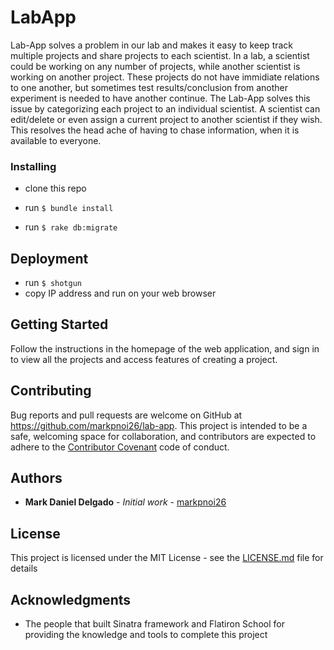 # LabApp

Lab-App solves a problem in our lab and makes it easy to keep track multiple projects and share projects to each scientist. In a lab, a scientist could be working on any number of projects, while another scientist is working on another project. These projects do not have immidiate relations to one another, but sometimes test results/conclusion from another experiment is needed to have another continue. The Lab-App solves this issue by categorizing each project to an individual scientist. A scientist can edit/delete or even assign a current project to another scientist if they wish. This resolves the head ache of having to chase information, when it is available to everyone.

### Installing

* clone this repo

* run ```$ bundle install ```
* run ```$ rake db:migrate```

## Deployment

* run ```$ shotgun```
* copy IP address and run on your web browser

## Getting Started

Follow the instructions in the homepage of the web application, and sign in to view all the projects and access features of creating a project.

## Contributing

Bug reports and pull requests are welcome on GitHub at https://github.com/markpnoi26/lab-app. This project is intended to be a safe, welcoming space for collaboration, and contributors are expected to adhere to the [Contributor Covenant](http://contributor-covenant.org) code of conduct.

## Authors

* **Mark Daniel Delgado** - *Initial work* - [markpnoi26](https://github.com/markpnoi26)


## License

This project is licensed under the MIT License - see the [LICENSE.md](LICENSE.md) file for details

## Acknowledgments

* The people that built Sinatra framework and Flatiron School for providing the knowledge and tools to complete this project
